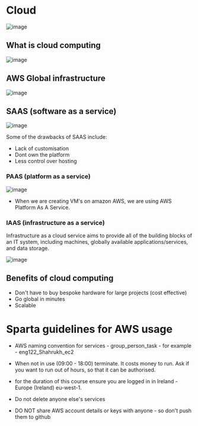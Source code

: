 # Cloud

![image](https://user-images.githubusercontent.com/110176257/185875226-ecc9aa30-921e-477b-a048-98538d965282.png)


## What is cloud computing

![image](https://user-images.githubusercontent.com/110176257/185875183-78cae1b5-d9c2-4206-954e-db57503285ea.png)


## AWS Global infrastructure


![image](https://user-images.githubusercontent.com/110176257/185875309-fc36dfa4-7c14-4b9e-8a2d-b8c39b73f80d.png)

## SAAS (software as a service)

![image](https://user-images.githubusercontent.com/110176257/185875520-400cfd81-1be2-49e8-8e56-2da62df1fb4a.png)



Some of the drawbacks of SAAS include:

- Lack of customisation
- Dont own the platform
- Less control over hosting


### PAAS (platform as a service)


![image](https://user-images.githubusercontent.com/110176257/185875808-6a7d249a-1492-485b-856c-7b87a8e9d3af.png)


- When we are creating VM's on amazon AWS, we are using AWS Platform As A Service.

### IAAS (infrastructure as a service)
Infrastructure as a cloud service aims to provide all of the building blocks of an IT system, including machines, globally available applications/services, and data storage.

![image](https://user-images.githubusercontent.com/110176257/185876327-16d93435-f175-4c7d-9d77-7085a9615a62.png)

## Benefits of cloud computing
- Don't have to buy bespoke hardware for large projects (cost effective)
- Go global in minutes
- Scalable


# Sparta guidelines for AWS usage

- AWS naming convention for services - group_person_task - for example - eng122_Shahrukh_ec2

- When not in use (09:00 - 18:00) terminate. It costs money to run. Ask if you want to run out of hours, so that it can be authorised.

- for the duration of this course ensure you are logged in in Ireland - Europe (Ireland) eu-west-1.

- Do not delete anyone else's services

- DO NOT share AWS account details or keys with anyone - so don't push them to github



